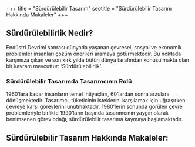 +++
title = "Sürdürülebilir Tasarım"
seotitle = "Sürdürülebilir Tasarım Hakkında Makaleler"
+++

## Sürdürülebilirlik Nedir?
Endüstri Devrimi sonrası dünyada yaşanan çevresel, sosyal ve ekonomik problemler insanları çözüm önerileri aramaya götürmektedir. Bu noktada karşımıza çıkan ve son kırk yılda bütün dünya tarafından konuşulmakta olan bir kavram mevcuttur: ‘Sürdürülebilirlik’.

### Sürdürülebilir Tasarımda Tasarımcının Rolü
1960’lara kadar insanların temel ihtiyaçları, 60’lardan sonra arzulara dönüşmektedir. Tasarımcı, tüketicinin isteklerini karşılamak için uğraşırken çevreye karşı görevlerini unutmaktadır. 1980’lerin sonunda görülen çevre problemleriyle birlikte 1990’ların başında tasarımcının yaygın olarak benimsenen görev odağı, sürdürülebilir tasarıma kaymaya başlamaktadır.

## Sürdürülebilir Tasarım Hakkında Makaleler: